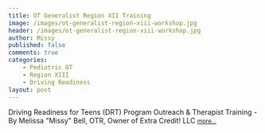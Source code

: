 ```yaml
---
title: OT Generalist Region XII Training
image: /images/ot-generalist-region-xiii-workshop.jpg
header: /images/ot-generalist-region-xiii-workshop.jpg
author: Missy
published: false
comments: true
categories: 
    - Pediatric OT
    - Region XIII
    - Driving Readiness
layout: post
---
```


Driving Readiness for Teens (DRT) Program Outreach & Therapist Training - By Melissa "Missy" Bell, OTR, Owner of Extra Credit! LLC <small> [more...](/docs/drt-outreach-program-lecture-ot-generalize-region-xiii.pptx)</small>

<!--<embed src="/docs/new-safe-driving-product-for-families.pdf" width="1000" height="1000" type="application/pdf"/>-->

<!--
<div class="embed-responsive embed-responsive-16by9">
  <iframe class="embed-responsive-item" src="/docs/sensory-processing-spd-and-si.pptx" allowfullscreen></iframe>
</div>-->
